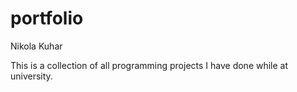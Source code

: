 # portfolio


Nikola Kuhar


This is a collection of all programming projects I have done while at university.
